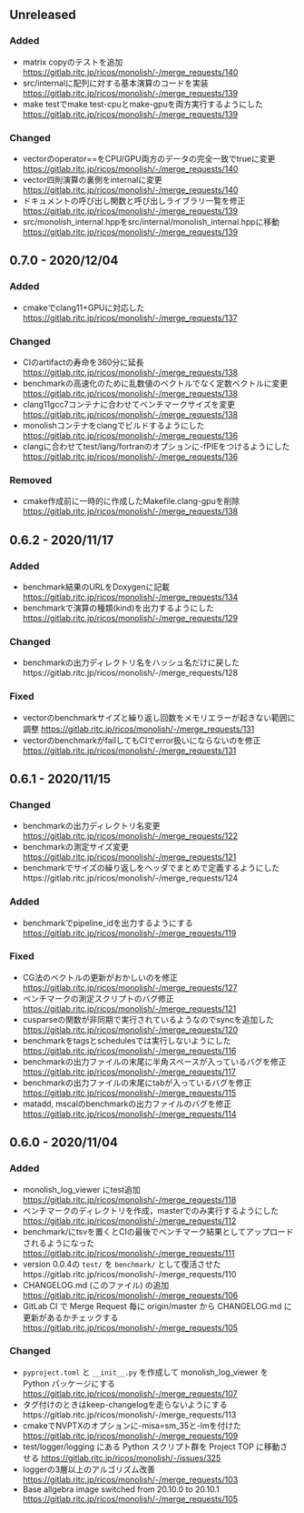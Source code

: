 <!--
Please Keep this comment on the top of this file

How to write Changelog
-----------------------

https://keepachangelog.com/ja/1.0.0/ に基づいて記述していく

- Merge Request毎に記述を追加していく
- 何を変更したかを要約して書く。以下の分類を使う
  - Added      新機能について。
  - Changed    既存機能の変更について。
  - Deprecated 間もなく削除される機能について。
  - Removed    今回で削除された機能について。
  - Fixed      バグ修正について。
  - Security   脆弱性に関する場合。
- 日本語でも英語でも良い事にする

-->

Unreleased
-----------
### Added
- matrix copyのテストを追加 https://gitlab.ritc.jp/ricos/monolish/-/merge_requests/140
- src/internalに配列に対する基本演算のコードを実装 https://gitlab.ritc.jp/ricos/monolish/-/merge_requests/139
- make testでmake test-cpuとmake-gpuを両方実行するようにした https://gitlab.ritc.jp/ricos/monolish/-/merge_requests/139

### Changed 
- vectorのoperator==をCPU/GPU両方のデータの完全一致でtrueに変更 https://gitlab.ritc.jp/ricos/monolish/-/merge_requests/140
- vector四則演算の裏側をinternalに変更 https://gitlab.ritc.jp/ricos/monolish/-/merge_requests/140
- ドキュメントの呼び出し関数と呼び出しライブラリ一覧を修正 https://gitlab.ritc.jp/ricos/monolish/-/merge_requests/139
- src/monolish_internal.hppをsrc/internal/monolish_internal.hppに移動 https://gitlab.ritc.jp/ricos/monolish/-/merge_requests/139

0.7.0 - 2020/12/04
-----------
### Added
- cmakeでclang11+GPUに対応した https://gitlab.ritc.jp/ricos/monolish/-/merge_requests/137

### Changed 
- CIのartifactの寿命を360分に延長 https://gitlab.ritc.jp/ricos/monolish/-/merge_requests/138
- benchmarkの高速化のために乱数値のベクトルでなく定数ベクトルに変更 https://gitlab.ritc.jp/ricos/monolish/-/merge_requests/138
- clang11gcc7コンテナに合わせてベンチマークサイズを変更 https://gitlab.ritc.jp/ricos/monolish/-/merge_requests/138
- monolishコンテナをclangでビルドするようにした https://gitlab.ritc.jp/ricos/monolish/-/merge_requests/136
- clangに合わせてtest/lang/fortranのオプションに-fPIEをつけるようにした https://gitlab.ritc.jp/ricos/monolish/-/merge_requests/136

### Removed
- cmake作成前に一時的に作成したMakefile.clang-gpuを削除 https://gitlab.ritc.jp/ricos/monolish/-/merge_requests/138

0.6.2 - 2020/11/17
-----------
### Added
- benchmark結果のURLをDoxygenに記載 https://gitlab.ritc.jp/ricos/monolish/-/merge_requests/134
- benchmarkで演算の種類(kind)を出力するようにした https://gitlab.ritc.jp/ricos/monolish/-/merge_requests/129

### Changed
- benchmarkの出力ディレクトリ名をハッシュ名だけに戻したhttps://gitlab.ritc.jp/ricos/monolish/-/merge_requests/128

### Fixed
- vectorのbenchmarkサイズと繰り返し回数をメモリエラーが起きない範囲に調整 https://gitlab.ritc.jp/ricos/monolish/-/merge_requests/131
- vectorのbenchmarkがfailしてもCIでerror扱いにならないのを修正 https://gitlab.ritc.jp/ricos/monolish/-/merge_requests/131

0.6.1 - 2020/11/15
-----------
### Changed 
- benchmarkの出力ディレクトリ名変更 https://gitlab.ritc.jp/ricos/monolish/-/merge_requests/122
- benchmarkの測定サイズ変更 https://gitlab.ritc.jp/ricos/monolish/-/merge_requests/121
- benchmarkでサイズの繰り返しをヘッダでまとめで定義するようにしたhttps://gitlab.ritc.jp/ricos/monolish/-/merge_requests/124

### Added
- benchmarkでpipeline_idを出力するようにする https://gitlab.ritc.jp/ricos/monolish/-/merge_requests/119

### Fixed
- CG法のベクトルの更新がおかしいのを修正 https://gitlab.ritc.jp/ricos/monolish/-/merge_requests/127
- ベンチマークの測定スクリプトのバグ修正 https://gitlab.ritc.jp/ricos/monolish/-/merge_requests/121
- cusparseの関数が非同期で実行されているようなのでsyncを追加した https://gitlab.ritc.jp/ricos/monolish/-/merge_requests/120
- benchmarkをtagsとschedulesでは実行しないようにした https://gitlab.ritc.jp/ricos/monolish/-/merge_requests/116
- benchmarkの出力ファイルの末尾に半角スペースが入っているバグを修正 https://gitlab.ritc.jp/ricos/monolish/-/merge_requests/117
- benchmarkの出力ファイルの末尾にtabが入っているバグを修正 https://gitlab.ritc.jp/ricos/monolish/-/merge_requests/115
- matadd, mscalのbenchmarkの出力ファイルのバグを修正 https://gitlab.ritc.jp/ricos/monolish/-/merge_requests/114


0.6.0 - 2020/11/04
-----------
### Added
- monolish_log_viewer にtest追加 https://gitlab.ritc.jp/ricos/monolish/-/merge_requests/118
- ベンチマークのディレクトリを作成，masterでのみ実行するようにした https://gitlab.ritc.jp/ricos/monolish/-/merge_requests/112
- benchmark/にtsvを置くとCIの最後でベンチマーク結果としてアップロードされるようになった https://gitlab.ritc.jp/ricos/monolish/-/merge_requests/111
- version 0.0.4の `test/` を `benchmark/` として復活させたhttps://gitlab.ritc.jp/ricos/monolish/-/merge_requests/110
- CHANGELOG.md (このファイル) の追加 https://gitlab.ritc.jp/ricos/monolish/-/merge_requests/106
- GitLab CI で Merge Request 毎に origin/master から CHANGELOG.md に更新があるかチェックする https://gitlab.ritc.jp/ricos/monolish/-/merge_requests/105

### Changed
- `pyproject.toml` と `__init__.py` を作成して monolish_log_viewer を Python パッケージにする https://gitlab.ritc.jp/ricos/monolish/-/merge_requests/107
- タグ付けのときはkeep-changelogを走らないようにするhttps://gitlab.ritc.jp/ricos/monolish/-/merge_requests/113
- cmakeでNVPTXのオプションに-misa=sm_35と-lmを付けた https://gitlab.ritc.jp/ricos/monolish/-/merge_requests/109
- test/logger/logging にある Python スクリプト群を Project TOP に移動させる https://gitlab.ritc.jp/ricos/monolish/-/issues/325
- loggerの3層以上のアルゴリズム改善 https://gitlab.ritc.jp/ricos/monolish/-/merge_requests/103
- Base allgebra image switched from 20.10.0 to 20.10.1 https://gitlab.ritc.jp/ricos/monolish/-/merge_requests/105
